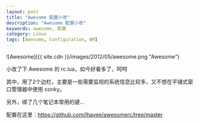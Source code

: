 ```yaml
---
layout: post
title: "Awesome 配置小改"
description: "Awesome 配置小改"
keywords: awesome, 配置
category: Linux
tags: [Awesome, Configuration, WM]
---
```


![Awesome]({{ site.cdn }}/images/2012/05/awesome.png "Awesome")

小改了下 Awesome 的 rc.lua，如今好看多了，呵呵

<!-- more -->
其中，用了2个边栏，主要是一些需要监视的系统信息比较多，又不想在平铺式窗口管理器中使用 conky。

另外，绑了几个笔记本常用的键…

配置在这里：<https://github.com/Ihavee/awesomerc/tree/master>
